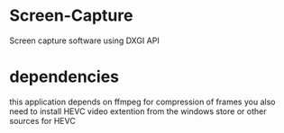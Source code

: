 # Screen-Capture
Screen capture software using DXGI API 

# dependencies
this application depends on ffmpeg for compression of frames
you also need to install HEVC video extention from the windows store or other sources for HEVC

